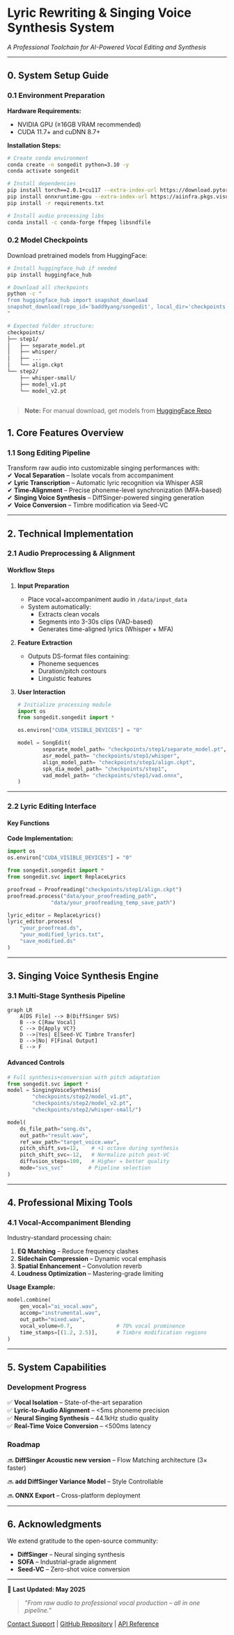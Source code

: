 # **Lyric Rewriting & Singing Voice Synthesis System**  
*A Professional Toolchain for AI-Powered Vocal Editing and Synthesis*  

---

## **0. System Setup Guide**

### **0.1 Environment Preparation**

**Hardware Requirements:**

- NVIDIA GPU (≥16GB VRAM recommended)
- CUDA 11.7+ and cuDNN 8.7+

**Installation Steps:**

```bash
# Create conda environment
conda create -n songedit python=3.10 -y
conda activate songedit

# Install dependencies
pip install torch==2.0.1+cu117 --extra-index-url https://download.pytorch.org/whl/cu117
pip install onnxruntime-gpu --extra-index-url https://aiinfra.pkgs.visualstudio.com/PublicPackages/_packaging/onnxruntime-cuda-12/pypi/simple/
pip install -r requirements.txt

# Install audio processing libs
conda install -c conda-forge ffmpeg libsndfile
```

### **0.2 Model Checkpoints**

Download pretrained models from HuggingFace:

```bash
# Install huggingface_hub if needed
pip install huggingface_hub

# Download all checkpoints
python -c "
from huggingface_hub import snapshot_download
snapshot_download(repo_id='badd9yang/songedit', local_dir='checkpoints')
"

# Expected folder structure:
checkpoints/
├── step1/
│   ├── separate_model.pt
│   ├── whisper/
│   ├── ...
│   └── align.ckpt
└── step2/
    ├── whisper-small/
    ├── model_v1.pt
    └── model_v2.pt
  
```

> **Note:** For manual download, get models from [HuggingFace Repo](https://huggingface.co/badd9yang/songedit/tree/main)



## **1. Core Features Overview**  

### **1.1 Song Editing Pipeline**  
Transform raw audio into customizable singing performances with:  
✔ **Vocal Separation** – Isolate vocals from accompaniment  
✔ **Lyric Transcription** – Automatic lyric recognition via Whisper ASR  
✔ **Time-Alignment** – Precise phoneme-level synchronization (MFA-based)  
✔ **Singing Voice Synthesis** – DiffSinger-powered singing generation  
✔ **Voice Conversion** – Timbre modification via Seed-VC  

---

## **2. Technical Implementation**

### **2.1 Audio Preprocessing & Alignment**  

#### **Workflow Steps**  
1. **Input Preparation**  
   - Place vocal+accompaniment audio in `/data/input_data`  
   - System automatically:  
     - Extracts clean vocals  
     - Segments into 3-30s clips (VAD-based)  
     - Generates time-aligned lyrics (Whisper + MFA)  

2. **Feature Extraction**  
   - Outputs DS-format files containing:  
     - Phoneme sequences  
     - Duration/pitch contours  
     - Linguistic features  

3. **User Interaction**  
   ```python
   # Initialize processing module
   import os
   from songedit.songedit import *
   
   os.environ["CUDA_VISIBLE_DEVICES"] = "0"
   
   model = SongEdit(
           separate_model_path= "checkpoints/step1/separate_model.pt",
           asr_model_path= "checkpoints/step1/whisper",
           align_model_path= "checkpoints/step1/align.ckpt",
           spk_dia_model_path= "checkpoints/step1",
           vad_model_path= "checkpoints/step1/vad.onnx",
   )
   ```

---

### **2.2 Lyric Editing Interface**  

#### **Key Functions**  



**Code Implementation:**  

```python
import os
os.environ["CUDA_VISIBLE_DEVICES"] = "0"

from songedit.songedit import *
from songedit.svc import ReplaceLyrics

proofread = Proofreading("checkpoints/step1/align.ckpt")
proofread.process("data/your_proofreading_path",
              "data/your_proofreading_temp_save_path")

lyric_editor = ReplaceLyrics()
lyric_editor.process(
    "your_proofread.ds",
    "your_modified_lyrics.txt",
    "save_modified.ds"
)
```

---

## **3. Singing Voice Synthesis Engine**  

### **3.1 Multi-Stage Synthesis Pipeline**  
```mermaid
graph LR
    A[DS File] --> B(DiffSinger SVS)
    B --> C[Raw Vocal]
    C --> D{Apply VC?}
    D -->|Yes| E[Seed-VC Timbre Transfer]
    D -->|No| F[Final Output]
    E --> F
```

#### **Advanced Controls**  
```python
# Full synthesis+conversion with pitch adaptation
from songedit.svc import *
model = SingingVoiceSynthesis(
        "checkpoints/step2/model_v1.pt",
        "checkpoints/step2/model_v2.pt",
        "checkpoints/step2/whisper-small/")

model(
    ds_file_path="song.ds",
    out_path="result.wav",
    ref_wav_path="target_voice.wav",
    pitch_shift_svs=12,    # +1 octave during synthesis
    pitch_shift_svc=-12,   # Normalize pitch post-VC
    diffusion_steps=100,   # Higher = better quality
    mode="svs_svc"        # Pipeline selection
)
```

---

## **4. Professional Mixing Tools**  

### **4.1 Vocal-Accompaniment Blending**  
Industry-standard processing chain:  
1. **EQ Matching** – Reduce frequency clashes  
2. **Sidechain Compression** – Dynamic vocal emphasis  
3. **Spatial Enhancement** – Convolution reverb  
4. **Loudness Optimization** – Mastering-grade limiting  

**Usage Example:**  
```python
model.combine(
    gen_vocal="ai_vocal.wav",
    accomp="instrumental.wav",
    out_path="mixed.wav",
    vocal_volume=0.7,              # 70% vocal prominence
    time_stamps=[(1.2, 2.5)],      # Timbre modification regions
)
```

---

## **5. System Capabilities**  

### **Development Progress**  
✅ **Vocal Isolation** – State-of-the-art separation  
✅ **Lyric-to-Audio Alignment** – <5ms phoneme precision  
✅ **Neural Singing Synthesis** – 44.1kHz studio quality  
✅ **Real-Time Voice Conversion** – <500ms latency  

### **Roadmap**  
🔜 **DiffSinger Acoustic new version** – Flow Matching architecture (3× faster)  

🔜 **add DiffSinger Variance Model** – Style Controllable 

🔜 **ONNX Export** – Cross-platform deployment  

---

## **6. Acknowledgments**  
We extend gratitude to the open-source community:  
- **DiffSinger** – Neural singing synthesis  
- **SOFA** – Industrial-grade alignment  
- **Seed-VC** – Zero-shot voice conversion  

---

**📌  Last Updated: May 2025**   

> *"From raw audio to professional vocal production – all in one pipeline."*  

[Contact Support](yangchen@hccl.ioa.ac.cn) | [GitHub Repository](github.com/badd9yang) | [API Reference](diffsinger.com) 

